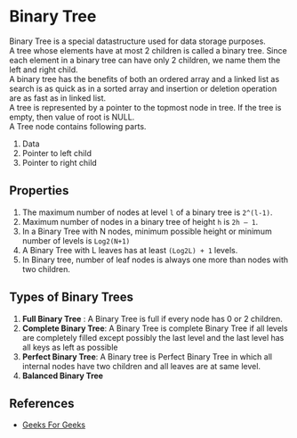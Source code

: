 # Binary Tree

Binary Tree is a special datastructure used for data storage purposes.  
A tree whose elements have at most 2 children is called a binary tree. Since each element in a binary tree can have only 2 children, we name them the left and right child.  
A binary tree has the benefits of both an ordered array and a linked list as search is as quick as in a sorted array and insertion or deletion operation are as fast as in linked list.  
A tree is represented by a pointer to the topmost node in tree. If the tree is empty, then value of root is NULL.  
A Tree node contains following parts.
1. Data
2. Pointer to left child
3. Pointer to right child

## Properties

1. The maximum number of nodes at level `l` of a binary tree is `2^(l-1)`.
2. Maximum number of nodes in a binary tree of height `h` is `2h – 1`.
3. In a Binary Tree with N nodes, minimum possible height or minimum number of levels is  `Log2(N+1)`
4. A Binary Tree with L leaves has at least `(Log2L) + 1`   levels.
5. In Binary tree, number of leaf nodes is always one more than nodes with two children.

## Types of Binary Trees

1. **Full Binary Tree** : A Binary Tree is full if every node has 0 or 2 children.
2. **Complete Binary Tree**: A Binary Tree is complete Binary Tree if all levels are completely filled except possibly the last level and the last level has all keys as left as possible
3. **Perfect Binary Tree**: A Binary tree is Perfect Binary Tree in which all internal nodes have two children and all leaves are at same level.
4. **Balanced Binary Tree**

## References

- [Geeks For Geeks](geeksforgeeks.org)
